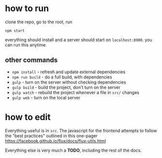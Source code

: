 # how to run

clone the repo, go to the root, run

```
npm start
```

everything should install and a server should start on `localhost:8900`. you can run this anytime.

## other commands

- `npm install` - refresh and update external dependencies
- `npm run build` - do a full build, with dependencies
- `gulp` - turn on the server without checking dependencies
- `gulp build` - build the project, don't turn on the server
- `gulp watch` - rebuild the project whenever a file in `src/` changes
- `gulp web` - turn on the local server

# how to edit

Everything useful is in `src`. The javascript for the frontend attempts to follow the "best practices" outlined in this one-pager https://facebook.github.io/flux/docs/flux-utils.html

Everything else is very much a __TODO__, including the rest of the docs.
